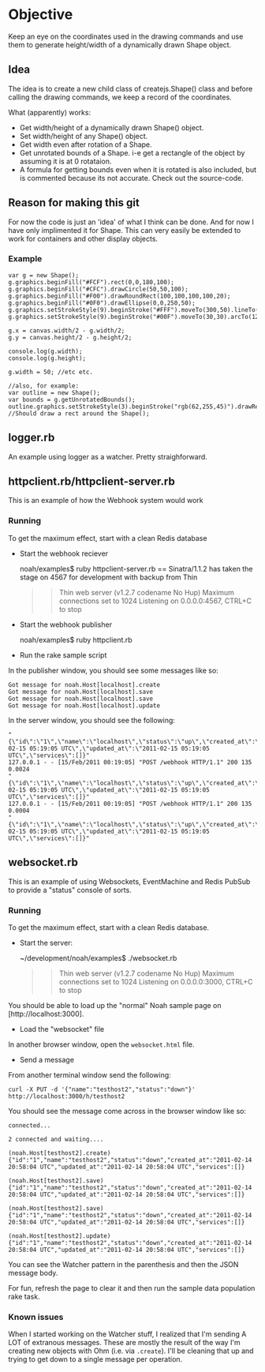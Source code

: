 # Objective
Keep an eye on the coordinates used in the drawing commands and use them to generate height/width of a dynamically drawn Shape object.

## Idea

The idea is to create a new child class of createjs.Shape() class and before calling the drawing commands, we keep a record of the coordinates.

What (apparently) works:
* Get width/height of a dynamically drawn Shape() object.
* Set width/height of any Shape() object.
* Get width even after rotation of a Shape.
* Get unrotated bounds of a Shape. i-e get a rectangle of the object by assuming it is at 0 rotataion.
* A formula for getting bounds even when it is rotated is also included, but is commented because its not accurate. Check out the source-code.

## Reason for making this git
For now the code is just an 'idea' of what I think can be done. And for now I have only implimented it for Shape. This can very easily be extended to work for containers and other display objects.

### Example
	var g = new Shape();
	g.graphics.beginFill("#FCF").rect(0,0,180,100);
	g.graphics.beginFill("#CFC").drawCircle(50,50,100);
	g.graphics.beginFill("#F00").drawRoundRect(100,100,100,100,20);
	g.graphics.beginFill("#0F0").drawEllipse(0,0,250,50);
	g.graphics.setStrokeStyle(9).beginStroke("#FFF").moveTo(300,50).lineTo(500,200);
	g.graphics.setStrokeStyle(9).beginStroke("#00F").moveTo(30,30).arcTo(120,120,70,70,5);
	
	g.x = canvas.width/2 - g.width/2;
	g.y = canvas.height/2 - g.height/2;
	
	console.log(g.width);
	console.log(g.height);
	
	g.width = 50; //etc etc.
	
	//also, for example:
	var outline = new Shape();
	var bounds = g.getUnrotatedBounds();
	outline.graphics.setStrokeStyle(3).beginStroke("rgb(62,255,45)").drawRect(bounds.x,bounds.y,bounds.width,bounds.height);
	//Should draw a rect around the Shape();

## logger.rb
An example using logger as a watcher. Pretty straighforward.


## httpclient.rb/httpclient-server.rb
This is an example of how the Webhook system would work

### Running

To get the maximum effect, start with a clean Redis database

* Start the webhook reciever

	noah/examples$ ruby httpclient-server.rb 
	== Sinatra/1.1.2 has taken the stage on 4567 for development with backup from Thin
	>> Thin web server (v1.2.7 codename No Hup)
	>> Maximum connections set to 1024
	>> Listening on 0.0.0.0:4567, CTRL+C to stop

* Start the webhook publisher

	noah/examples$ ruby httpclient.rb

* Run the rake sample script

In the publisher window, you should see some messages like so:

	Got message for noah.Host[localhost].create
	Got message for noah.Host[localhost].save
	Got message for noah.Host[localhost].save
	Got message for noah.Host[localhost].update

In the server window, you should see the following:

	"{\"id\":\"1\",\"name\":\"localhost\",\"status\":\"up\",\"created_at\":\"2011-02-15 05:19:05 UTC\",\"updated_at\":\"2011-02-15 05:19:05 UTC\",\"services\":[]}"
	127.0.0.1 - - [15/Feb/2011 00:19:05] "POST /webhook HTTP/1.1" 200 135 0.0024
	"{\"id\":\"1\",\"name\":\"localhost\",\"status\":\"up\",\"created_at\":\"2011-02-15 05:19:05 UTC\",\"updated_at\":\"2011-02-15 05:19:05 UTC\",\"services\":[]}"
	127.0.0.1 - - [15/Feb/2011 00:19:05] "POST /webhook HTTP/1.1" 200 135 0.0004
	"{\"id\":\"1\",\"name\":\"localhost\",\"status\":\"up\",\"created_at\":\"2011-02-15 05:19:05 UTC\",\"updated_at\":\"2011-02-15 05:19:05 UTC\",\"services\":[]}"


## websocket.rb
This is an example of using Websockets, EventMachine and Redis PubSub to provide a "status" console of sorts.

### Running

To get the maximum effect, start with a clean Redis database.

* Start the server:

	~/development/noah/examples$ ./websocket.rb 
	>> Thin web server (v1.2.7 codename No Hup)
	>> Maximum connections set to 1024
	>> Listening on 0.0.0.0:3000, CTRL+C to stop

You should be able to load up the "normal" Noah sample page on [http://localhost:3000].

* Load the "websocket" file

In another browser window, open the `websocket.html` file.

* Send a message

From another terminal window send the following:

	curl -X PUT -d '{"name":"testhost2","status":"down"}' http://localhost:3000/h/testhost2

You should see the message come across in the browser window like so:

	connected...

	2 connected and waiting....

	(noah.Host[testhost2].create) {"id":"1","name":"testhost2","status":"down","created_at":"2011-02-14 20:58:04 UTC","updated_at":"2011-02-14 20:58:04 UTC","services":[]}

	(noah.Host[testhost2].save) {"id":"1","name":"testhost2","status":"down","created_at":"2011-02-14 20:58:04 UTC","updated_at":"2011-02-14 20:58:04 UTC","services":[]}

	(noah.Host[testhost2].save) {"id":"1","name":"testhost2","status":"down","created_at":"2011-02-14 20:58:04 UTC","updated_at":"2011-02-14 20:58:04 UTC","services":[]}

	(noah.Host[testhost2].update) {"id":"1","name":"testhost2","status":"down","created_at":"2011-02-14 20:58:04 UTC","updated_at":"2011-02-14 20:58:04 UTC","services":[]}

You can see the Watcher pattern in the parenthesis and then the JSON message body.

For fun, refresh the page to clear it and then run the sample data population rake task.

### Known issues
When I started working on the Watcher stuff, I realized that I'm sending A LOT of extranous messages. These are mostly the result of the way I'm creating new objects with Ohm (i.e. via `.create`).
I'll be cleaning that up and trying to get down to a single message per operation.
